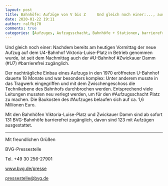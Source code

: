 ```yaml
---
layout: post
title: Bahnhöfe: Aufzüge von V bis Z     Und gleich noch einer:..., aus BVG
date: 2020-01-22 19:11
author: ralfbj70
comments: true
categories: [Aufzuges, Aufzugsschacht, Bahnhöfe + Stationen, barrierefrei, barrierefrei, Infrastruktur, U-Bahn, U7, Zwickauer]
---
```

Und gleich noch einer: Nachdem bereits am heutigen Vormittag der neue Aufzug auf dem U4-Bahnhof Viktoria-Luise-Platz in Betrieb genommen wurde, ist seit dem Nachmittag auch der #U-Bahnhof #Zwickauer Damm (#U7) #barrierefrei zugänglich.

Der nachträgliche Einbau eines Aufzugs in den 1970 eröffneten U-Bahnhof dauerte 18 Monate und war besonders komplex: Unter anderem musste in das Tragwerk eingegriffen und mit dem Zwischengeschoss die Technikebene des Bahnhofs durchbrochen werden. Entsprechend viele Leitungen mussten neu verlegt werden, um für den #Aufzugsschacht Platz zu machen. Die Baukosten des #Aufzuges belaufen sich auf ca. 1,6 Millionen Euro.

Mit den Bahnhöfen Viktoria-Luise-Platz und Zwickauer Damm sind ab sofort 131 BVG-Bahnhöfe barrierefrei zugänglich, davon sind 123 mit Aufzügen ausgestattet.

-----

Mit freundlichen Grüßen

BVG-Pressestelle

Tel. +49 30 256-27901

www.bvg.de/presse

pressestelle@bvg.de
